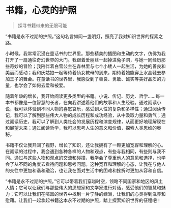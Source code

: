 # 书籍，心灵的护照
> 探寻书籍带来的无限可能

“书籍是永不过期的护照。”这句名言如同一盏明灯，照亮了我对知识世界的探索之路。

小时候，我常常沉浸在童话书的世界里。那些精美的插图和生动的文字，仿佛为我打开了一扇通往奇幻世界的大门。我跟着爱丽丝一起掉进兔子洞，与她一同经历那些奇妙的冒险；我陪伴着白雪公主在森林里与七个小矮人一起生活，为她的善良和美丽而感动；我和灰姑娘一起等待着仙女教母的到来，期待着她能穿上水晶鞋去参加王子的舞会。在童话书的世界里，我感受到了善良、勇敢、诚实等美好品质的力量，也学会了如何去爱和被爱。

随着年龄的增长，我开始阅读更多类型的书籍。小说、传记、历史、哲学……每一本书都像是一位智慧的长者，在向我讲述着他们的故事和人生经验。通过阅读小说，我可以体验到不同人物的喜怒哀乐，感受到人性的复杂和多样性；通过阅读传记，我可以了解到那些伟大人物的成长历程和成功经验，从中汲取力量和勇气；通过阅读历史，我可以了解到人类社会的发展历程和演变规律，从而更好地理解现在和展望未来；通过阅读哲学，我可以思考人生的意义和价值，探索人类思维的奥秘。

书籍不仅让我开阔了视野，增长了知识，还让我拥有了一颗更加宽容和理解的心。在阅读的过程中，我会遇到各种各样的人物和观点，有些与我相同，有些则与我不同。通过与这些人物和观点的交流和碰撞，我学会了尊重他人的意见和选择，也学会了从不同的角度去看待问题和思考问题。这种宽容和理解的心态，让我在与他人的交往中更加和谐和融洽，也让我在面对生活中的困难和挫折时更加从容和自信。

“书籍是永不过期的护照。”它可以带着我们穿越时空，领略不同国家和地区的风土人情；它可以让我们与那些伟大的思想家和文学家进行对话，感受他们的智慧和魅力；它可以让我们在喧嚣的世界中找到一片宁静的绿洲，让我们的心灵得到滋养和慰藉。让我们一起拿起书籍这本永不过期的护照，踏上探索知识世界的征程吧！